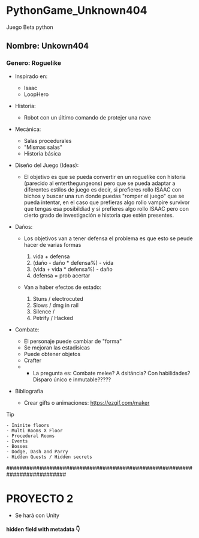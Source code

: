 # PythonGame_Unknown404
Juego Beta python

## Nombre: Unkown404
### Genero: Roguelike

* Inspirado en:
    - Isaac
    - LoopHero

* Historia:
    - Robot con un último comando de protejer una nave 

* Mecánica:

    - Salas procedurales
    - "Mismas salas"
    - Historia básica

* Diseño del Juego (Ideas):

    - El objetivo es que se pueda convertir en un roguelike con historia (parecido al enterthegungeons) pero que se pueda adaptar a diferentes estilos de juego es decir,
    si prefieres rollo ISAAC con bichos y buscar una run donde puedas "romper el juego" que se pueda intentar, en el caso que prefieras algo rollo vampire survivor que tengas esa
    posibildiad y si prefieres algo rollo ISAAC pero con cierto grado de investigación e historia que estén presentes.


* Daños:

    - Los objetivos van a tener defensa el problema es que esto se peude hacer de varias formas
        1. vida + defensa
        2. (daño - daño * defensa%) - vida
        3. (vida + vida * defensa%) - daño
        4. defensa = prob acertar

    - Van a haber efectos de estado:
        1. Stuns / electrocuted
        2. Slows / dmg in rail
        3. Silence / 
        4. Petrify / Hacked

* Combate:

    - El personaje puede cambiar de "forma"
    - Se mejoran las estadisicas
    - Puede obtener objetos
    - Crafter
    - - La pregunta es: Combate melee? A dsitáncia? Con habilidades? Disparo único e inmutable?????

* Bibliografia

    - Crear gifts o animaciones: https://ezgif.com/maker

> [!TIP]

    - Ininite floors
    - Multi Rooms X Floor
    - Procedural Rooms
    - Events
    - Bosses
    - Dodge, Dash and Parry
    - Hidden Quests / Hidden secrets


##########################################################################
# PROYECTO 2
* Se hará con Unity
#### hidden field with metadata 👇
<div class="meta_for_parser tablespecs" style="visibility:hidden">
<!--
<div>They are all in my mand
<div style="visibility:hidden">Inspiración:</div>
    <div style="visibility:hidden">- Stardew valley</div>
    <div style="visibility:hidden">- two point hospital</div>
   <div style="visibility:hidden"> - they are billion</div>
</div>
<div>
<div style="visibility:hidden">Genero:</div>
    <div style="visibility:hidden">- Rol</div>
    <div style="visibility:hidden">- Farming</div>
    <div style="visibility:hidden">- estrategia</div>
</div>
<div style="visibility:hidden">Dificultad</div>
    <div style="visibility:hidden">- Media / baja</div>
</div>
</div>
-->
### hidden field with metadata 👆

###########################################################################

<!-- 
-- Apuntes personales --

Crear un escenario.
Crear con pixel art el personaje
Añadir movimiento al personaje en el escenario.
Seguir con enemigos
Crear las salas procedurales

Pensar en la dinámica del juego
 
 -->

 ## Proyecto 3

    ?????
 <!-- 
    Juego para móvil
    snake (Metal gear sólid)
    Tower defense

    * La idea es coger planos de castillos o fuertes predefinidos donde se combate en multijugador para entrar dentro de la base enemiga
    La idea es que Snake entre en bases creadas por gente y robe recursos o X
    Tu vas mejorando tu base y hay un ranking. Dependiendo del ranking subes de tier.
    La base la tienes que mantener y upgradear. Si la mantienes y upgradeas pasas de tier y cada tier te proporciona la posibilidad de tener bases mas avanzadas
    y herramientas para infiltrarte de mas elevado nivel o complejidad.

 -->